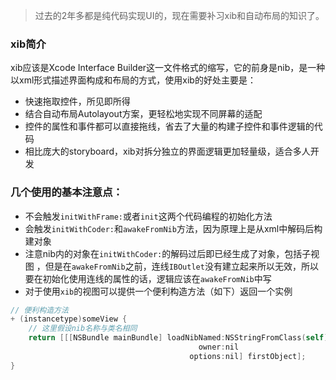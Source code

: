 > 过去的2年多都是纯代码实现UI的，现在需要补习xib和自动布局的知识了。

### xib简介
xib应该是Xcode Interface Builder这一文件格式的缩写，它的前身是nib，是一种以xml形式描述界面构成和布局的方式，使用xib的好处主要是：
- 快速拖取控件，所见即所得
- 结合自动布局Autolayout方案，更轻松地实现不同屏幕的适配
- 控件的属性和事件都可以直接拖线，省去了大量的构建子控件和事件逻辑的代码
- 相比庞大的storyboard，xib对拆分独立的界面逻辑更加轻量级，适合多人开发

### 几个使用的基本注意点：
- 不会触发```initWithFrame:```或者```init```这两个代码编程的初始化方法
- 会触发```initWithCoder:```和```awakeFromNib```方法，因为原理上是从xml中解码后构建对象
- 注意nib内的对象在```initWithCoder:```的解码过后即已经生成了对象，包括子视图 ，但是在```awakeFromNib```之前，连线```IBOutlet```没有建立起来所以无效，所以要在初始化使用连线的属性的话，逻辑应该在```awakeFromNib```中写
- 对于使用```xib```的视图可以提供一个便利构造方法（如下）返回一个实例

```Objective-C
// 便利构造方法
+ (instancetype)someView {
    // 这里假设nib名称与类名相同
    return [[[NSBundle mainBundle] loadNibNamed:NSStringFromClass(self)
                                          owner:nil
                                        options:nil] firstObject];
}
```
